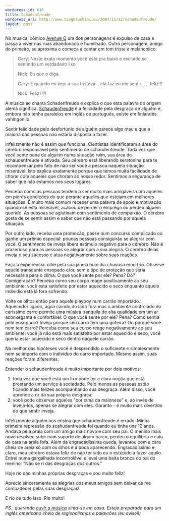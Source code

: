 ```yaml
--- 
wordpress_id: 616
title: Schadenfreude
wordpress_url: http://www.tiagoluchini.eu/2007/11/12/schadenfreude/
layout: post
---
```

No musical cômico <a href="http://www.avenueq.com" target="_blank">Avenue Q</a> um dos personagens é expulso de casa e passa a viver nas ruas abandonado e humilhado. Outro personagem, amigo do primeiro, se aproxima e começa a cantar em tom triste e melancólico:
<blockquote>Gary:
Neste exato momento você está pra baixo e excluído
se sentindo um verdadeiro lixo

Nick:
Eu que o diga.

Gary:
E quando eu vejo a sua tristeza... ela faz eu me sentir...
...feliz!!!

Nick:
Feliz?!?!</blockquote>
A música se chama Schadenfreude e explica o que esta palavra de origem alemã significa. <a href="http://en.wikipedia.org/wiki/Schadenfreude" target="_blank">Schaudenfreude</a> é a felicidade pela desgraça de alguém e, embora não tenha paralelos em inglês ou português, existe em finlandês: vahingonilo.

Sentir felicidade pelo desfortúnio de alguém parece algo mau e que a maioria das pessoas não estaria disposta a fazer.

Infelizmente não é assim que funciona. Cientistas identificaram a área do cérebro responsável pelo sentimento de schaudenfreude. Toda vez que você sente pena de alguém numa situação ruim, sua área de schaudenfreude é ativada. Seu cérebro está liberando seratonina para te recompensar pelo fato de não ser você a pessoa naquela situação miserável. Isto explica exatamente porque que temos muita facilidade de chorar com aqueles que choram ao nosso redor. Sentimos a segurança de saber que não estamos nos seus lugares.

Perceba como as pessoas tendem a ser muito mais amigáveis com aqueles em piores condições do que perante aqueles que estejam em melhores situações. É muito mais comum receber uma palavra de apoio e motivação quando se está miserável, acabou de perder o emprego ou perdeu alguém querido. As pessoas se aglutinam com sentimento de compaixão. O cérebro gosta de se sentir assim e saber que não está passando por aquela situação.

Por outro lado, receba uma promocão, passe num concurso complicado ou ganhe um prêmio especial: poucas pessoas consiguirão se alegrar com você. O sentimento de inveja libera estímulo negativo para o cérebro. Não é prazerioso para as pessoas se alegrar com a sua alegria. O cérebro delas inveja o seu sucesso e atua negativamente sobre suas reações.

Faça a experiência: olhe pela sua janela num dia chuvoso e/ou frio. Observe aquele transeunte ensopado e/ou sem o tipo de proteção que seria necessária para o clima. O que você sente por ele? Pena? Dó? Comigeração? Perceba como seu corpo reage positivamente ao seu ambiente: você está satisfeito por estar aquecido e seco enquanto aquele indivídio está lá fora sofrendo.

Volte os olhos então para aquele playboy num carrão importado. Aquecedor ligado, água caindo do lado fora mas o ambiente controlado do caríssimo carro permite uma música tranquila de alta qualidade em um ar aconxegante e confortável. O que você sente por ele? Pena? Como sentia pelo ensopado? Inveja porque seu carro tem uma goteira? Ou porque você nem tem carro? Perceba como seu corpo reage negativamente ao seu ambiente: você já não está mais satisfeito por estar aquecido e seco, você queria estar aquecido e seco dentro daquele carrão.

Na melhor das hipóteses você é desprendido o suficiente e simplesmente nem se importa com o indivíduo do carro importado. Mesmo assim, suas reações foram diferentes.

Entender o schaudenfreude é muito importante por dois motivos:
<ol>
	<li>toda vez que você está um lixo pode ter a clara noção que está prestando um serviço à sociedade. Pelo menos as pessoas estão ficando mais felizes acompanhando sua desgraça. Além disso, você aprende a rir da sua própria desgraça;</li>
	<li>você pode observar aqueles "por cima da maionese" e, ao invés de invejá-los, apenas se alegrar com eles. Garanto - é muito mais divertido do que sentir inveja.</li>
</ol>
Infelizmente alguém nos ensina que schaudenfreude é errado. Minha primeira repressão do scahudenfreude foi quando eu tinha uns 10 anos. Andava pela praia com um amigo mais novo e com seu pai. O menino mais novo resolveu subir num suporte de algum barco, perdeu o equilíbrio e caiu de cara na areia fofa. Além da engracadíssima queda, levantou com a cara cheia de areia só com os olhos e a boca aparecendo. Engracadíssimo e, claro, meu cérebro estava feliz de não ter sido eu o estúpido a fazer aquilo. Entrei numa gargalhada incontrolável e levei uma baita bronca do pai do menino: "Não se ri das desgraças dos outros."

Hoje rio das minhas próprias desgraças e sou muito feliz!

Aprecio sinceramente as alegrias dos meus amigos sem deixar de me compadecer pelas suas desgraças!

E rio de tudo isso. Rio muito!

<em>PS.: querendo <a href="http://www.youtube.com/watch?v=1F8a-zzYYIo" target="_blank">ouvir a música</a> sinta-se em casa. Esteja preparado para um inglês americano cheio de regionalismos e palavrões (eu avisei!) </em>
